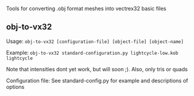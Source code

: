 Tools for converting .obj format meshes into vectrex32 basic files

obj-to-vx32
-----------

Usage: `obj-to-vx32 [configuration-file] [object-file] [object-name]`

Example: `obj-to-vx32 standard-configuration.py lightcycle-low.kob lightcycle`

Note that intensities dont yet work, but will soon ;).  Also, only tris or quads

Configuration file: See standard-config.py for example and descriptions of options

